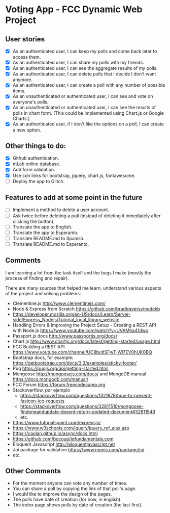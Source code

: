 # Voting App - FCC Dynamic Web Project

## User stories

- [x] As an authenticated user, I can keep my polls and come back later to access them.
- [x] As an authenticated user, I can share my polls with my friends.
- [x] As an authenticated user, I can see the aggregate results of my polls.
- [x] As an authenticated user, I can delete polls that I decide I don't want anymore.
- [x] As an authenticated user, I can create a poll with any number of possible items.
- [x] As an unauthenticated or authenticated user, I can see and vote on everyone's polls.
- [x] As an unauthenticated or authenticated user, I can see the results of polls in chart form. (This could be implemented using Chart.js or Google Charts.)
- [x] As an authenticated user, if I don't like the options on a poll, I can create a new option.

## Other things to do:

- [x] Github authentication.
- [x] mLab online database.
- [x] Add form validation.
- [x] Use cdn links for bootstrap, jquery, chart.js, fontawesome.
- [ ] Deploy the app to Glitch.

## Features to add at some point in the future
- [ ] Implement a method to delete a user account.
- [ ] Ask twice before deleting a poll (instead of deleting it inmediately after clicking the button).
- [ ] Translate the app to English.
- [ ] Translate the app to Esperanto.
- [ ] Translate README.md to Spanish.
- [ ] Translate README.md to Esperanto.

## Comments

I am learning a lot from the task itself and the bugs I make (mostly the process of finding and repair).

There are many sources that helped me learn, understand various aspects of the project and solving problems:

* Clementine.js http://www.clementinejs.com/
* Node & Express from Scratch https://github.com/bradtraversy/nodekb
* https://developer.mozilla.org/en-US/docs/Learn/Server-side/Express_Nodejs/Tutorial_local_library_website
* Handling Errors & Improving the Project Setup - Creating a REST API with Node.js https://www.youtube.com/watch?v=UVAMha41dwo
* Passport.js docs http://www.passportjs.org/docs/
* Chart.js http://www.chartjs.org/docs/latest/getting-started/usage.html
* FCC Building a REST API https://www.youtube.com/channel/UC8butISFwT-Wl7EV0hUK0BQ
* Bootstrap docs, for example: https://getbootstrap.com/docs/3.3/examples/sticky-footer/
* Pug https://pugjs.org/api/getting-started.html
* Mongoose http://mongoosejs.com/docs/ and MongoDB manual https://docs.mongodb.com/manual/
* FCC Forum https://forum.freecodecamp.org
* Stackoverflow, por ejemplo
  * https://stackoverflow.com/questions/1321878/how-to-prevent-favicon-ico-requests
  * https://stackoverflow.com/questions/32811510/mongoose-findoneandupdate-doesnt-return-updated-document#32811548
  * etc.
* https://www.tutorialspoint.com/expressjs/
* https://www.w3schools.com/jquery/jquery_ref_ajax.asp
* https://caolan.github.io/async/docs.html
* https://github.com/bocoup/jqfundamentals.com
* Eloquent Javascript http://eloquentjavascript.net
* Joi package for validation https://www.npmjs.com/package/joi.
* etc.

## Other Comments

* For the moment anyone can vote any number of times.
* You can share a poll by copying the link of that poll's page.
* I would like to improve the design of the pages.
* The polls have date of creation (for now, in english).
* The index page shows polls by date of creation (the last first).
